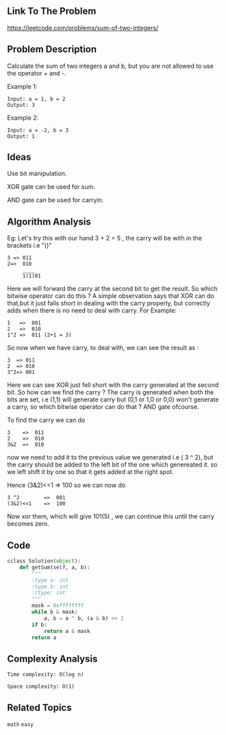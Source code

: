 ## Link To The Problem 
https://leetcode.com/problems/sum-of-two-integers/

## Problem Description

Calculate the sum of two integers a and b, but you are not allowed to use the operator + and -.

Example 1:
```
Input: a = 1, b = 2
Output: 3
```
Example 2:
```
Input: a = -2, b = 3
Output: 1
```
## Ideas

Use bit manipulation.

XOR gate can be used for sum.

AND gate can be used for carryin.

## Algorithm Analysis
Eg: Let's try this with our hand 3 + 2 = 5 , the carry will be with in the brackets i.e "()"
```
3 => 011 
2=>  010
     ____
     1(1)01
```
Here we will forward the carry at the second bit to get the result.
So which bitwise operator can do this ? A simple observation says that XOR can do that,but it just falls short in dealing with the carry properly, but correctly adds when there is no need to deal with carry.
For Example:

```
1   =>  001 
2   =>  010 
1^2 =>  011 (2+1 = 3) 
```
So now when we have carry, to deal with, we can see the result as :
```
3  => 011 
2  => 010 
3^2=> 001  
```
Here we can see XOR just fell short with the carry generated at the second bit.
So how can we find the carry ? The carry is generated when both the bits are set, i.e (1,1) will generate carry but (0,1 or 1,0 or 0,0) won't generate a carry, so which bitwise operator can do that ? AND gate ofcourse.

To find the carry we can do
```
3    =>  011 
2    =>  010 
3&2  =>  010
```
now we need to add it to the previous value we generated i.e ( 3 ^ 2), but the carry should be added to the left bit of the one which genereated it.
so we left shift it by one so that it gets added at the right spot.

Hence (3&2)<<1 => 100
so we can now do
```
3 ^2        =>  001 
(3&2)<<1    =>  100 
```
Now xor them, which will give 101(5) , we can continue this until the carry becomes zero.


## Code

```py
cclass Solution(object):
    def getSum(self, a, b):
        """
        :type a: int
        :type b: int
        :rtype: int
        """
        mask = 0xffffffff
        while b & mask:
            a, b = a ^ b, (a & b) << 1
        if b:
            return a & mask
        return a
```

## Complexity Analysis
```
Time complexity: O(log n)

Space complexity: O(1)
```
## Related Topics
```math``` ```easy```




